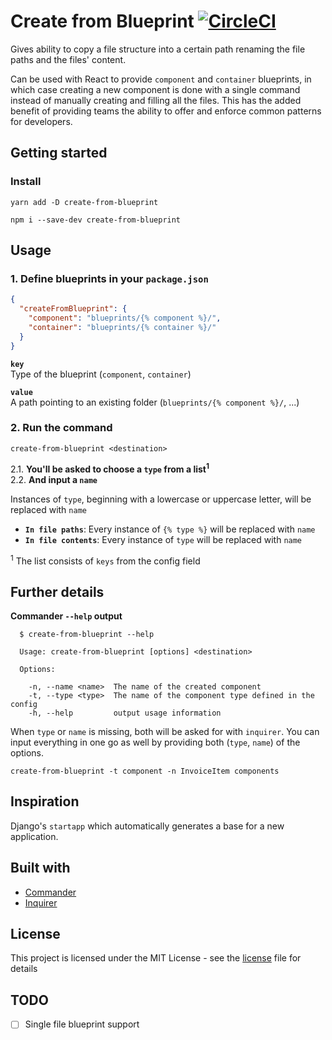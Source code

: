 # Create from Blueprint [![CircleCI](https://circleci.com/gh/Jokinen/create-from-blueprint.svg?style=shield)](https://circleci.com/gh/Jokinen/create-from-blueprint)

Gives ability to copy a file structure into a certain path renaming the file paths and the files' content.

Can be used with React to provide `component` and `container` blueprints, in which case creating a new component is done with a single command instead of manually creating and filling all the files. This has the added benefit of providing teams the ability to offer and enforce common patterns for developers.

## Getting started

### Install
```
yarn add -D create-from-blueprint
```
```
npm i --save-dev create-from-blueprint
```

## Usage
### 1. Define blueprints in your `package.json`

```json
{
  "createFromBlueprint": {
    "component": "blueprints/{% component %}/",
    "container": "blueprints/{% container %}/"
  }
}
```
**`key`**  
Type of the blueprint (`component`, `container`)  

**`value`**  
A path pointing to an existing folder (`blueprints/{% component %}/`, ...)

### 2. Run the command
```
create-from-blueprint <destination>
```
2.1. **You'll be asked to choose a `type` from a list<sup>1</sup>**  
2.2. **And input a `name`** 
 
Instances of `type`, beginning with a lowercase or uppercase letter, will be replaced with `name`
* **`In file paths`**: Every instance of `{% type %}` will be replaced with `name`
* **`In file contents`**: Every instance of `type` will be replaced with `name`

<sup>1</sup> The list consists of `keys` from the config field 

## Further details
**Commander `--help` output**
```terminal
  $ create-from-blueprint --help

  Usage: create-from-blueprint [options] <destination>

  Options:

    -n, --name <name>  The name of the created component
    -t, --type <type>  The name of the component type defined in the config
    -h, --help         output usage information
```

When `type` or `name` is missing, both will be asked for with `inquirer`. You can input everything in one go as well by providing both (`type`, `name`) of the options.
```
create-from-blueprint -t component -n InvoiceItem components
```

## Inspiration
Django's `startapp` which automatically generates a base for a new application.

## Built with
* [Commander](https://github.com/tj/commander.js/)
* [Inquirer](https://github.com/SBoudrias/Inquirer.js/)

## License

This project is licensed under the MIT License - see the [license](license) file for details

## TODO

- [ ] Single file blueprint support